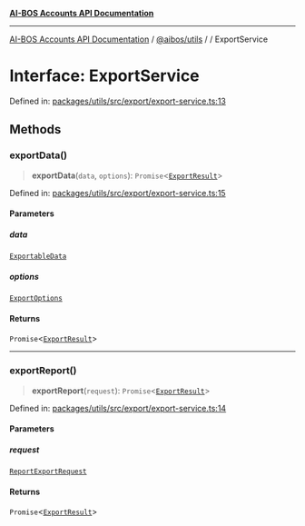 [**AI-BOS Accounts API Documentation**](../../../README.md)

***

[AI-BOS Accounts API Documentation](../../../README.md) / [@aibos/utils](../README.md) / [](../README.md) / ExportService

# Interface: ExportService

Defined in: [packages/utils/src/export/export-service.ts:13](https://github.com/pohlai88/accounts/blob/48103fb36d28b2b9bfb33472b6de2f719773cde9/packages/utils/src/export/export-service.ts#L13)

## Methods

### exportData()

> **exportData**(`data`, `options`): `Promise`\<[`ExportResult`](ExportResult.md)\>

Defined in: [packages/utils/src/export/export-service.ts:15](https://github.com/pohlai88/accounts/blob/48103fb36d28b2b9bfb33472b6de2f719773cde9/packages/utils/src/export/export-service.ts#L15)

#### Parameters

##### data

[`ExportableData`](ExportableData.md)

##### options

[`ExportOptions`](ExportOptions.md)

#### Returns

`Promise`\<[`ExportResult`](ExportResult.md)\>

***

### exportReport()

> **exportReport**(`request`): `Promise`\<[`ExportResult`](ExportResult.md)\>

Defined in: [packages/utils/src/export/export-service.ts:14](https://github.com/pohlai88/accounts/blob/48103fb36d28b2b9bfb33472b6de2f719773cde9/packages/utils/src/export/export-service.ts#L14)

#### Parameters

##### request

[`ReportExportRequest`](ReportExportRequest.md)

#### Returns

`Promise`\<[`ExportResult`](ExportResult.md)\>
